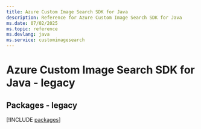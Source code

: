 ```yaml
---
title: Azure Custom Image Search SDK for Java
description: Reference for Azure Custom Image Search SDK for Java
ms.date: 07/02/2025
ms.topic: reference
ms.devlang: java
ms.service: customimagesearch
---
```

# Azure Custom Image Search SDK for Java - legacy
## Packages - legacy
[!INCLUDE [packages](custom-image-search-index.md)]